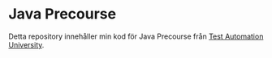 # Java Precourse  

Detta repository innehåller min kod för Java Precourse från [Test Automation University](https://testautomationu.applitools.com/java-programming-course/).  
